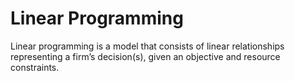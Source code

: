 # Linear Programming

Linear programming is a model that consists of linear relationships representing a firm’s decision(s), given an objective and resource constraints.
